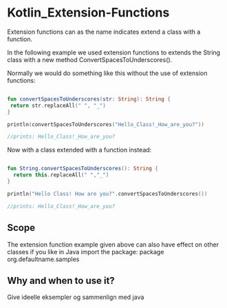 # Kotlin_Extension-Functions

Extension functions can as the name indicates extend a class with a function.

In the following example we used extension functions to extends the String class with a new method ConvertSpacesToUnderscores().

Normally we would do something like this without the use of extension functions:

```kotlin

fun convertSpacesToUnderscores(str: String): String {
 return str.replaceAll(" ", "_")
}

println(convertSpacesToUnderscores("Hello_Class!_How_are_you?"))

//prints: Hello_Class!_How_are_you?
```
Now with a class extended with a function instead:

```kotlin

fun String.convertSpacesToUnderscores(): String {
  return this.replaceAll(" ","_")  
}

println("Hello Class! How are you?".convertSpacesToUnderscores())

//prints: Hello_Class!_How_are_you?
```

## Scope

The extension function example given above can also have effect on other classes if you like in Java import the package: package org.defaultname.samples

## Why and when to use it?

Give ideelle eksempler og sammenlign med java
